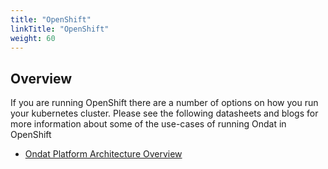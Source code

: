```yaml
---
title: "OpenShift"
linkTitle: "OpenShift"
weight: 60
---
```


## Overview

If you are running OpenShift there are a number of options on how you run your kubernetes cluster.  Please see the following datasheets and blogs for more information about some of the use-cases of running Ondat in OpenShift

* [Ondat Platform Architecture Overview](https://3402546.fs1.hubspotusercontent-na1.net/hubfs/3402546/Ondat%20-%20Platform%20Architecture.pdf)

